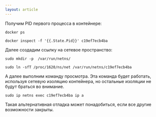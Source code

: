 ```yaml
---
layout: article
---
```


Получим PID первого процесса в контейнере:

```
docker ps
```

```
docker inspect -f '{{.State.Pid}}' c19ef7ecb4ba
```

Далее создадим ссылку на сетевое пространство:

```
sudo mkdir -p  /var/run/netns/
```

```
sudo ln -sfT /proc/1620/ns/net /var/run/netns/c19ef7ecb4ba
```

А далее выполним команду просмотра. Эта команда будет работать, используя сетевую изоляцию контейнера, но остальные изоляции не будут браться во внимание.

```
sudo ip netns exec c19ef7ecb4ba ip a
```

Такая альтернативная отладка может понадобиться, если все другие возможности закрыты.
